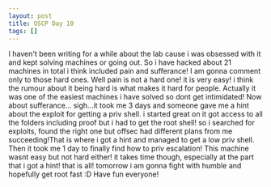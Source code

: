 ```yaml
---
layout: post
title: OSCP Day 10
tags: []
---
```

I haven't been writing for a while about the lab cause i was obsessed with it and kept solving machines or going out.
So i have hacked about 21 machines in total i think included pain and sufferance! I am gonna comment only to those hard ones. Well pain is not a hard one! it is very easy! i think the rumour about it being hard is what makes it hard for people. Actually it was one of the easiest machines i have solved so dont get intimidated! Now about sufferance... sigh...it took me 3 days and someone gave me a hint about the exploit for getting a priv shell. i started great on it got access to all the folders including proof but i had to get the root shell! so i searched for exploits, found the right one but offsec had different plans from me succeeding!That is where i got a hint and managed to get a low priv shell. Then it took me 1 day to finally find how to priv escalation! This machine wasnt easy but not hard either! it takes time though, especially at the part that i got a hint! that is all! tomorrow i am gonna fight with humble and hopefully get root fast :D Have fun everyone!
